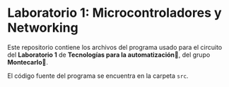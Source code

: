 # Laboratorio 1: Microcontroladores y Networking

Este repositorio contiene los archivos del programa usado para el circuito del **Laboratorio 1** de **Tecnologías para la automatización**🤖, del grupo **Montecarlo**🎲.

El código fuente del programa se encuentra en la carpeta `src`.
